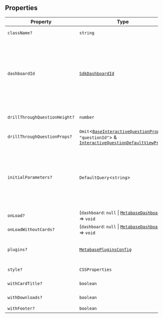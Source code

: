 ## Properties

| Property                                                              | Type                                                                                                                                                                                   | Description                                                                                                                                                                                                                                                                                                                                                                                                                                                                                                                                                                                                                                    |
| --------------------------------------------------------------------- | -------------------------------------------------------------------------------------------------------------------------------------------------------------------------------------- | ---------------------------------------------------------------------------------------------------------------------------------------------------------------------------------------------------------------------------------------------------------------------------------------------------------------------------------------------------------------------------------------------------------------------------------------------------------------------------------------------------------------------------------------------------------------------------------------------------------------------------------------------- |
| <a id="classname"></a> `className?`                                   | `string`                                                                                                                                                                               | A custom class name to be added to the root element.                                                                                                                                                                                                                                                                                                                                                                                                                                                                                                                                                                                           |
| <a id="dashboardid"></a> `dashboardId`                                | [`SdkDashboardId`](internal/SdkDashboardId.md)                                                                                                                                         | The ID of the dashboard. This is either: <br>- the numerical ID when accessing a dashboard link, i.e. `http://localhost:3000/dashboard/1-my-dashboard` where the ID is `1` <br>- the string ID found in the `entity_id` key of the dashboard object when using the API directly or using the SDK Collection Browser to return data                                                                                                                                                                                                                                                                                                             |
| <a id="drillthroughquestionheight"></a> `drillThroughQuestionHeight?` | `number`                                                                                                                                                                               | Height of a question component when drilled from the dashboard to a question level.                                                                                                                                                                                                                                                                                                                                                                                                                                                                                                                                                            |
| <a id="drillthroughquestionprops"></a> `drillThroughQuestionProps?`   | `Omit`\<[`BaseInteractiveQuestionProps`](BaseInteractiveQuestionProps.md), `"questionId"`\> & [`InteractiveQuestionDefaultViewProps`](internal/InteractiveQuestionDefaultViewProps.md) | Props for the drill-through question                                                                                                                                                                                                                                                                                                                                                                                                                                                                                                                                                                                                           |
| <a id="initialparameters"></a> `initialParameters?`                   | `DefaultQuery`\<`string`\>                                                                                                                                                             | Query parameters for the dashboard. For a single option, use a `string` value, and use a list of strings for multiple options.\ **Remarks** _ Combining [initialParameters](InteractiveDashboardProps.md#initialparameters) and [hiddenParameters](InteractiveDashboardProps.md#hiddenparameters) to filter data on the frontend is a [security risk](./authentication.md#security-warning-each-end-user-must-have-their-own-metabase-account). _ Combining [initialParameters](InteractiveDashboardProps.md#initialparameters) and [hiddenParameters](InteractiveDashboardProps.md#hiddenparameters) to declutter the user interface is fine. |
| <a id="onload"></a> `onLoad?`                                         | (`dashboard`: `null` \| [`MetabaseDashboard`](MetabaseDashboard.md)) => `void`                                                                                                         | Callback that is called when the dashboard is loaded.                                                                                                                                                                                                                                                                                                                                                                                                                                                                                                                                                                                          |
| <a id="onloadwithoutcards"></a> `onLoadWithoutCards?`                 | (`dashboard`: `null` \| [`MetabaseDashboard`](MetabaseDashboard.md)) => `void`                                                                                                         | Callback that is called when the dashboard is loaded without cards.                                                                                                                                                                                                                                                                                                                                                                                                                                                                                                                                                                            |
| <a id="plugins"></a> `plugins?`                                       | [`MetabasePluginsConfig`](MetabasePluginsConfig.md)                                                                                                                                    | Additional mapper function to override or add drill-down menu. See the implementing custom actions section for more details.                                                                                                                                                                                                                                                                                                                                                                                                                                                                                                                   |
| <a id="style"></a> `style?`                                           | `CSSProperties`                                                                                                                                                                        | A custom style object to be added to the root element.                                                                                                                                                                                                                                                                                                                                                                                                                                                                                                                                                                                         |
| <a id="withcardtitle"></a> `withCardTitle?`                           | `boolean`                                                                                                                                                                              | Whether the dashboard cards should display a title.                                                                                                                                                                                                                                                                                                                                                                                                                                                                                                                                                                                            |
| <a id="withdownloads"></a> `withDownloads?`                           | `boolean`                                                                                                                                                                              | Whether to hide the download button.                                                                                                                                                                                                                                                                                                                                                                                                                                                                                                                                                                                                           |
| <a id="withfooter"></a> `withFooter?`                                 | `boolean`                                                                                                                                                                              | Whether to display the footer.                                                                                                                                                                                                                                                                                                                                                                                                                                                                                                                                                                                                                 |
